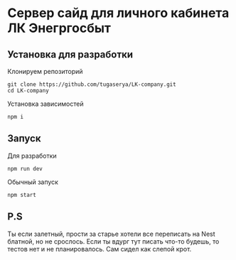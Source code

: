 # Сервер сайд для личного кабинета ЛК Энегргосбыт
## Установка для разработки
Клонируем репозиторий
```
git clone https://github.com/tugaserya/LK-company.git
cd LK-company
```
Установка зависимостей
```
npm i
```
## Запуск
Для разработки
```
npm run dev
```
Обычный запуск
```
npm start
```
## P.S
Ты если залетный, прости за старье хотели все переписать на Nest блатной, но не срослось.
Если ты вдург тут писать что-то будешь, то тестов нет и не планировалось. Сам сидел как слепой крот.
